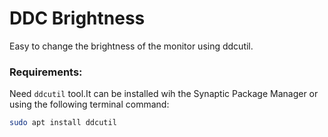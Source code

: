 # DDC Brightness

Easy to change the brightness of the monitor using ddcutil.

### Requirements:
Need `ddcutil` tool.It can be installed wih the Synaptic Package Manager or using the following terminal command:
```sh
sudo apt install ddcutil
```